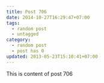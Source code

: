 ```yaml
---
title: Post 706
date: 2014-10-27T16:29:47+07:00
tags:
  - random post
  - untagged
category:
  - random post
  - post has 0
updated: 2013-05-23T15:10:41+07:00
---
```

This is content of post 706